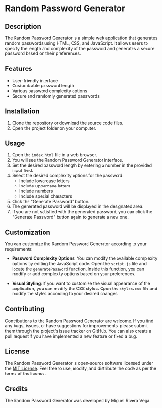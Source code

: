 # Random Password Generator

## Description
The Random Password Generator is a simple web application that generates random passwords using HTML, CSS, and JavaScript. It allows users to specify the length and complexity of the password and generates a secure password based on their preferences.

## Features
- User-friendly interface
- Customizable password length
- Various password complexity options
- Secure and randomly generated passwords

## Installation
1. Clone the repository or download the source code files.
2. Open the project folder on your computer.

## Usage
1. Open the `index.html` file in a web browser.
2. You will see the Random Password Generator interface.
3. Set the desired password length by entering a number in the provided input field.
4. Select the desired complexity options for the password:
   - Include lowercase letters
   - Include uppercase letters
   - Include numbers
   - Include special characters
5. Click the "Generate Password" button.
6. The generated password will be displayed in the designated area.
7. If you are not satisfied with the generated password, you can click the "Generate Password" button again to generate a new one.

## Customization
You can customize the Random Password Generator according to your requirements:

- **Password Complexity Options**: You can modify the available complexity options by editing the JavaScript code. Open the `script.js` file and locate the `generatePassword` function. Inside this function, you can modify or add complexity options based on your preferences.

- **Visual Styling**: If you want to customize the visual appearance of the application, you can modify the CSS styles. Open the `styles.css` file and modify the styles according to your desired changes.

## Contributing
Contributions to the Random Password Generator are welcome. If you find any bugs, issues, or have suggestions for improvements, please submit them through the project's issue tracker on GitHub. You can also create a pull request if you have implemented a new feature or fixed a bug.

## License
The Random Password Generator is open-source software licensed under the [MIT License](https://opensource.org/licenses/MIT). Feel free to use, modify, and distribute the code as per the terms of the license.

## Credits
The Random Password Generator was developed by Miguel Rivera Vega.
